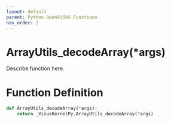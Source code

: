 ```yaml
---
layout: default
parent: Python OpenViSUS Functions
nav_order: 2
---
```


# ArrayUtils_decodeArray(*args)

Describe function here.

# Function Definition

```python
def ArrayUtils_decodeArray(*args):
    return _VisusKernelPy.ArrayUtils_decodeArray(*args)

```